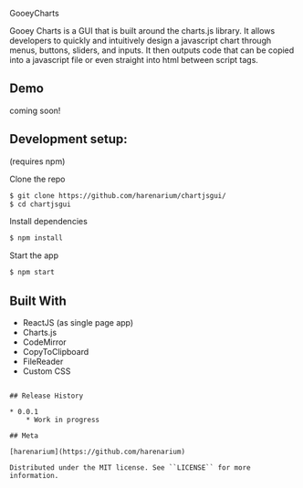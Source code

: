 GooeyCharts

Gooey Charts is a GUI that is built around the charts.js library. It allows developers to quickly and intuitively design a javascript chart through menus, buttons, sliders, and inputs. It then outputs code that can be copied into a javascript file or even straight into html between script tags.


## Demo

coming soon!


## Development setup:

(requires npm)

Clone the repo

```sh
$ git clone https://github.com/harenarium/chartjsgui/
$ cd chartjsgui
```

Install dependencies

```sh
$ npm install
```
Start the app

```sh
$ npm start
```

## Built With

* ReactJS (as single page app)
* Charts.js
* CodeMirror
* CopyToClipboard
* FileReader
* Custom CSS


```

## Release History

* 0.0.1
    * Work in progress

## Meta

[harenarium](https://github.com/harenarium)

Distributed under the MIT license. See ``LICENSE`` for more information.
